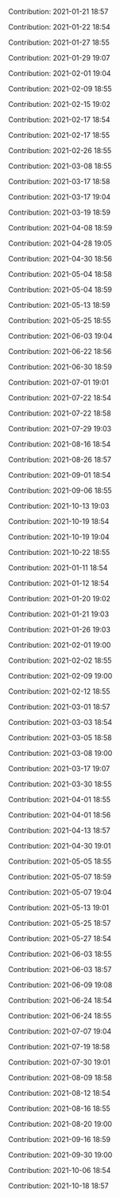 Contribution: 2021-01-21 18:57

Contribution: 2021-01-22 18:54

Contribution: 2021-01-27 18:55

Contribution: 2021-01-29 19:07

Contribution: 2021-02-01 19:04

Contribution: 2021-02-09 18:55

Contribution: 2021-02-15 19:02

Contribution: 2021-02-17 18:54

Contribution: 2021-02-17 18:55

Contribution: 2021-02-26 18:55

Contribution: 2021-03-08 18:55

Contribution: 2021-03-17 18:58

Contribution: 2021-03-17 19:04

Contribution: 2021-03-19 18:59

Contribution: 2021-04-08 18:59

Contribution: 2021-04-28 19:05

Contribution: 2021-04-30 18:56

Contribution: 2021-05-04 18:58

Contribution: 2021-05-04 18:59

Contribution: 2021-05-13 18:59

Contribution: 2021-05-25 18:55

Contribution: 2021-06-03 19:04

Contribution: 2021-06-22 18:56

Contribution: 2021-06-30 18:59

Contribution: 2021-07-01 19:01

Contribution: 2021-07-22 18:54

Contribution: 2021-07-22 18:58

Contribution: 2021-07-29 19:03

Contribution: 2021-08-16 18:54

Contribution: 2021-08-26 18:57

Contribution: 2021-09-01 18:54

Contribution: 2021-09-06 18:55

Contribution: 2021-10-13 19:03

Contribution: 2021-10-19 18:54

Contribution: 2021-10-19 19:04

Contribution: 2021-10-22 18:55

Contribution: 2021-01-11 18:54

Contribution: 2021-01-12 18:54

Contribution: 2021-01-20 19:02

Contribution: 2021-01-21 19:03

Contribution: 2021-01-26 19:03

Contribution: 2021-02-01 19:00

Contribution: 2021-02-02 18:55

Contribution: 2021-02-09 19:00

Contribution: 2021-02-12 18:55

Contribution: 2021-03-01 18:57

Contribution: 2021-03-03 18:54

Contribution: 2021-03-05 18:58

Contribution: 2021-03-08 19:00

Contribution: 2021-03-17 19:07

Contribution: 2021-03-30 18:55

Contribution: 2021-04-01 18:55

Contribution: 2021-04-01 18:56

Contribution: 2021-04-13 18:57

Contribution: 2021-04-30 19:01

Contribution: 2021-05-05 18:55

Contribution: 2021-05-07 18:59

Contribution: 2021-05-07 19:04

Contribution: 2021-05-13 19:01

Contribution: 2021-05-25 18:57

Contribution: 2021-05-27 18:54

Contribution: 2021-06-03 18:55

Contribution: 2021-06-03 18:57

Contribution: 2021-06-09 19:08

Contribution: 2021-06-24 18:54

Contribution: 2021-06-24 18:55

Contribution: 2021-07-07 19:04

Contribution: 2021-07-19 18:58

Contribution: 2021-07-30 19:01

Contribution: 2021-08-09 18:58

Contribution: 2021-08-12 18:54

Contribution: 2021-08-16 18:55

Contribution: 2021-08-20 19:00

Contribution: 2021-09-16 18:59

Contribution: 2021-09-30 19:00

Contribution: 2021-10-06 18:54

Contribution: 2021-10-18 18:57

